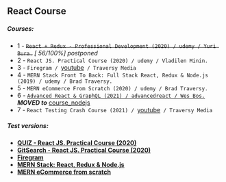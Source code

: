 ## React Course

##### Courses:

- 1 -  ~~``React + Redux - Professional Development (2020) / udemy / Yuri Bura.``~~ *[ 56/100%] postponed*
- 2 - ``React JS. Practical Course (2020) / udemy / Vladilen Minin.``
- 3 - ``Firegram / ``<a href="https://youtu.be/vUe91uOx7R0">youtube</a>`` / Traversy Media``
- 4 - ``MERN Stack Front To Back: Full Stack React, Redux & Node.js (2019) / udemy / Brad Traversy.``
- 5 - ``MERN eCommerce From Scratch (2020) / udemy / Brad Traversy.``
- 6 - <a href="https://github.com/zhenya-paitash/course_nextjs/tree/master/2.Advanced%20React%20and%20GraphQL%20(2021)">``Advanced React & GraphQL (2021) / advancedreact / Wes Bos.``</a> ***MOVED to*** <a href="https://github.com/zhenya-paitash/course_nextjs">course_nodejs</a>
- 7 - ``React Testing Crash Course (2021) / ``<a href="https://youtu.be/OVNjsIto9xM">youtube</a>`` / Traversy Media`` 

##### Test versions:

- **<a href="https://react-quiz-dc2aa.web.app/">QUIZ - React JS. Practical Course (2020)</a>**
- **<a href="https://react-githubsearch-a40bd.web.app/">GitSearch - React JS. Practical Course (2020)</a>**
- **<a href="https://react-firegram-edd0e.web.app/">Firegram</a>**
- **<a href="https://mern-zptest.herokuapp.com/">MERN Stack: React, Redux & Node.js</a>**
- **<a href="https://mern2021heroku.herokuapp.com/">MERN eCommerce from scratch</a>**